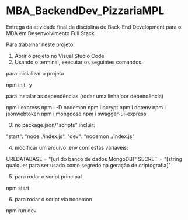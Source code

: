 # MBA_BackendDev_PizzariaMPL

Entrega da atividade final da disciplina de Back-End Development para o MBA em Desenvolvimento Full Stack

Para trabalhar neste projeto:

1. Abrir o projeto no Visual Studio Code
2. Usando o terminal, executar os seguintes comandos.

para inicializar o projeto

npm init -y

para instalar as dependências (rodar uma linha por dependência)

npm i express
npm i -D nodemon
npm i bcrypt
npm i dotenv
npm i jsonwebtoken
npm i mongoose
npm i swagger-ui-express

3. no package.json/"scripts" incluir:

"start": "node ./index.js",
"dev": "nodemon ./index.js"

4. modificar um arquivo .env com estas variáveis:

URLDATABASE = "[url do banco de dados MongoDB]"
SECRET = "[string qualquer para ser usado como segredo na geração de criptografia]"

5. para rodar o script principal

npm start

6. para rodar o script via nodemon

npm run dev
